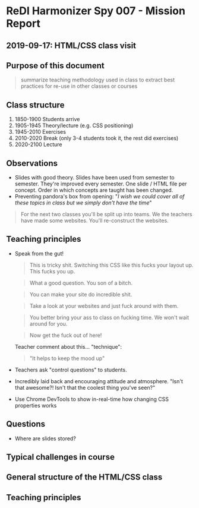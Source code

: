 # ReDI Harmonizer Spy 007 - Mission Report

## **2019-09-17**: HTML/CSS class visit

## Purpose of this document

> summarize teaching methodology used in class to extract best practices for re-use in other classes or courses

## Class structure

1. 1850-1900 Students arrive
2. 1905-1945 Theory/lecture (e.g. CSS positioning)
3. 1945-2010 Exercises
4. 2010-2020 Break (only 3-4 students took it, the rest did exercises)
5. 2020-2100 Lecture

## Observations

- Slides with good theory. Slides have been used from semester to semester. They're improved every semester. One slide / HTML file per concept. Order in which concepts are taught has been changed.
- Preventing pandora's box from opening: "_I wish we could cover all of these topics in class but we simply don't have the time_"

> For the next two classes you'll be split up into teams. We the teachers have made some websites. You'll re-construct the websites.

## Teaching principles

- Speak from the gut!

  > This is tricky shit. Switching this CSS like this fucks your layout up. This fucks you up.

  > What a good question. You son of a bitch.

  > You can make your site do incredible shit.

  > Take a look at your websites and just fuck around with them.

  > You better bring your ass to class on fucking time. We won't wait around for you.

  > Now get the fuck out of here!

  Teacher comment about this... "technique":

  > "It helps to keep the mood up"

- Teachers ask "control questions" to students.
- Incredibly laid back and encouraging attitude and atmosphere. "Isn't that awesome?! Isn't that the coolest thing you've seen?"
- Use Chrome DevTools to show in-real-time how changing CSS properties works

## Questions

- Where are slides stored?

## Typical challenges in course

## General structure of the HTML/CSS class

## Teaching principles

